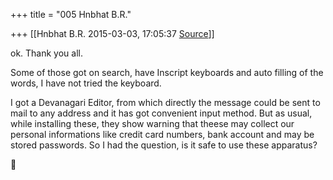 +++
title = "005 Hnbhat B.R."

+++
[[Hnbhat B.R.	2015-03-03, 17:05:37 [Source](https://groups.google.com/g/samskrita/c/2F5kjC8Ova8)]]



ok. Thank you all.

  

Some of those got on search, have Inscript keyboards and auto filling of the words, I have not tried the keyboard.

  

I got a Devanagari Editor, from which directly the message could be sent to mail to any address and it has got convenient input method. But as usual, while installing these, they show warning that theese may collect our personal informations like credit card numbers, bank account and may be stored passwords. So I had the question, is it safe to use these apparatus?

  

  



